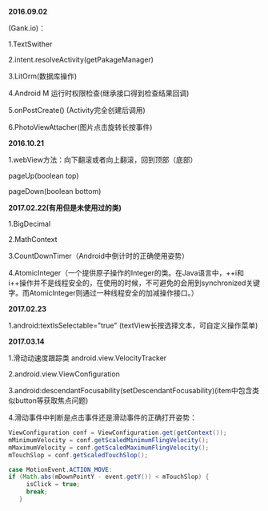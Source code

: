 **2016.09.02**

 (Gank.io)：
 
1.TextSwither     

2.intent.resolveActivity(getPakageManager)

3.LitOrm(数据库操作)

4.Android M 运行时权限检查(继承接口得到检查结果回调)

5.onPostCreate()  (Activity完全创建后调用)

6.PhotoViewAttacher(图片点击旋转长按事件)
 
 
**2016.10.21**

1.webView方法：向下翻滚或者向上翻滚，回到顶部（底部）

pageUp(boolean top)

pageDown(boolean bottom)
 
**2017.02.22(有用但是未使用过的类)**

1.BigDecimal

2.MathContext

3.CountDownTimer（Android中倒计时的正确使用姿势）

4.AtomicInteger（一个提供原子操作的Integer的类。在Java语言中，++i和i++操作并不是线程安全的，在使用的时候，不可避免的会用到synchronized关键字。而AtomicInteger则通过一种线程安全的加减操作接口。）
 
**2017.02.23**

1.android:textIsSelectable="true" (textView长按选择文本，可自定义操作菜单)

**2017.03.14**

1.滑动动速度跟踪类 android.view.VelocityTracker 

2.android.view.ViewConfiguration

3.android:descendantFocusability(setDescendantFocusability)(item中包含类似button等获取焦点问题)

4.滑动事件中判断是点击事件还是滑动事件的正确打开姿势：

```java
ViewConfiguration conf = ViewConfiguration.get(getContext());
mMinimumVelocity = conf.getScaledMinimumFlingVelocity();
mMaximumVelocity = conf.getScaledMaximumFlingVelocity();
mTouchSlop = conf.getScaledTouchSlop();

case MotionEvent.ACTION_MOVE:
if (Math.abs(mDownPointY - event.getY()) < mTouchSlop) {
     isClick = true;
     break;
   }
```
